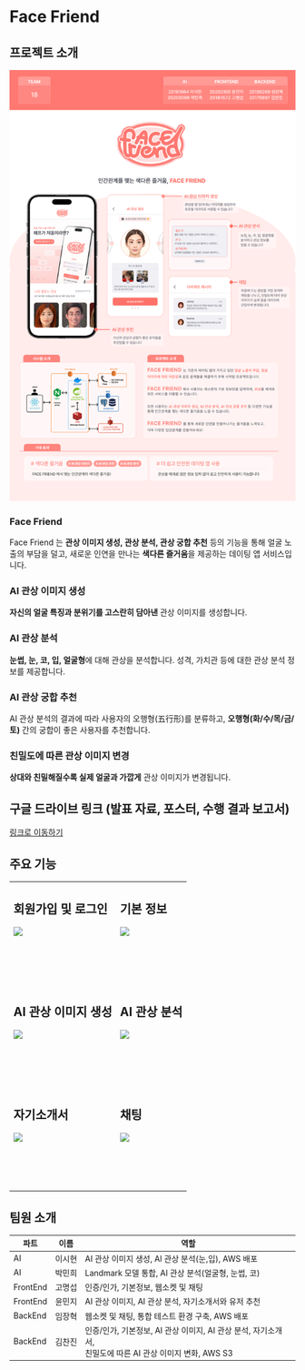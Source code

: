 # Face Friend

프로젝트 소개
---

<img src="./poster.png" width="600">

### Face Friend
Face Friend 는 **관상 이미지 생성, 관상 분석, 관상 궁합 추천** 등의 기능을 통해 얼굴 노출의 부담을 덜고, 새로운 인연을 만나는 **색다른 즐거움**을 제공하는 데이팅 앱 서비스입니다.

### AI 관상 이미지 생성
**자신의 얼굴 특징과 분위기를 고스란히 담아낸** 관상 이미지를 생성합니다.

### AI 관상 분석
**눈썹, 눈, 코, 입, 얼굴형**에 대해 관상을 분석합니다. 성격, 가치관 등에 대한 관상 분석 정보를 제공합니다.

### AI 관상 궁합 추천
AI 관상 분석의 결과에 따라 사용자의 오행형(五行形)를 분류하고, **오행형(화/수/목/금/토)** 간의 궁합이 좋은 사용자를 추천합니다.

### 친밀도에 따른 관상 이미지 변경
**상대와 친밀해질수록 실제 얼굴과 가깝게** 관상 이미지가 변경됩니다.

## 구글 드라이브 링크 (발표 자료, 포스터, 수행 결과 보고서)

[링크로 이동하기](https://drive.google.com/drive/u/0/folders/1oI_0K9fKBadYxrruWakE9qfYq0Cbonal)

## 주요 기능

<table>
  <tr>
    <td>
      <h2> 회원가입 및 로그인 </h2>
      <img src="./signup2.gif" width="300">
    </td>
    <td>
      <h2> 기본 정보 </h2>
      <img src="./basic2.gif" width="300">
    </td>
  </tr>
  <tr>
    <td colspan="2" style="padding: 40px;"></td> <!-- Adds space between rows -->
  </tr>
  <tr>
    <td>
      <h2> AI 관상 이미지 생성 </h2>
      <img src="./face2.gif" width="300">
    </td>
    <td>
      <h2> AI 관상 분석 </h2>
      <img src="./analyze2.gif" width="300">
    </td>
  </tr>
  <tr>
    <td colspan="2" style="padding: 40px;"></td> <!-- Adds space between rows -->
  </tr>
  <tr>
    <td>
      <h2> 자기소개서 </h2>
      <img src="./resume2.gif" width="300">
    </td>
    <td>
      <h2> 채팅 </h2>
      <img src="./chat2.gif" width="300">
    </td>
  </tr>
  <tr>
    <td colspan="2" style="padding: 40px;"></td> <!-- Adds space between rows -->
  </tr>
</table>

## 팀원 소개

| 파트      | 이름   | 역할                                                                                                                                   |
|-----------|--------|-------------------------------------------------------------------------------------------------------------------------------------|
| AI        | 이시현 | AI 관상 이미지 생성, AI 관상 분석(눈,입), AWS 배포                                                                                      |
| AI        | 박민희 | Landmark 모델 통합, AI 관상 분석(얼굴형, 눈썹, 코)                                                                                       |
| FrontEnd  | 고명섭 | 인증/인가, 기본정보, 웹소켓 및 채팅                                                                                                    |
| FrontEnd  | 윤민지 | AI 관상 이미지, AI 관상 분석, 자기소개서와 유저 추천                                                                                    |
| BackEnd   | 임장혁 | 웹소켓 및 채팅, 통합 테스트 환경 구축, AWS 배포                                                                                        |
| BackEnd   | 김찬진 | 인증/인가, 기본정보, AI 관상 이미지, AI 관상 분석, 자기소개서,<br>친밀도에 따른 AI 관상 이미지 변화, AWS S3                              |

